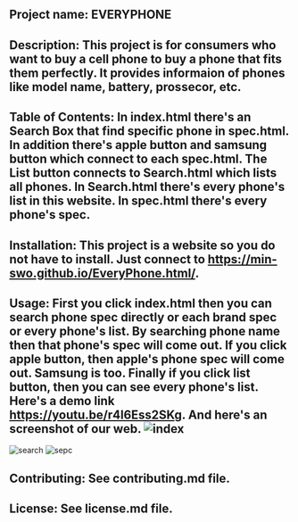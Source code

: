 ## Project name: EVERYPHONE

## Description: This project is for consumers who want to buy a cell phone to buy a phone that fits them perfectly. It provides informaion of phones like model name, battery, prossecor, etc.

## Table of Contents: In index.html there's an Search Box that find specific phone in spec.html. In addition there's apple button and samsung button which connect to each spec.html. The List button connects to Search.html which lists all phones. In Search.html there's every phone's list in this website. In spec.html there's every phone's spec.

## Installation: This project is a website so you do not have to install. Just connect to https://min-swo.github.io/EveryPhone.html/.

## Usage: First you click index.html then you can search phone spec directly or each brand spec or every phone's list. By searching phone name then that phone's spec will come out. If you click apple button, then apple's phone spec will come out. Samsung is too. Finally if you click list button, then you can see every phone's list. Here's a demo link https://youtu.be/r4l6Ess2SKg. And here's an screenshot of our web. ![index](https://user-images.githubusercontent.com/80453129/119246267-293bde80-bbbb-11eb-90e1-42dbc63ea1b0.JPG)
![search](https://user-images.githubusercontent.com/80453129/119246273-3fe23580-bbbb-11eb-9802-9c64d0d95073.JPG)
![sepc](https://user-images.githubusercontent.com/80453129/119246276-440e5300-bbbb-11eb-9887-951450aafd13.JPG)


## Contributing: See contributing.md file.

## License: See license.md file.
